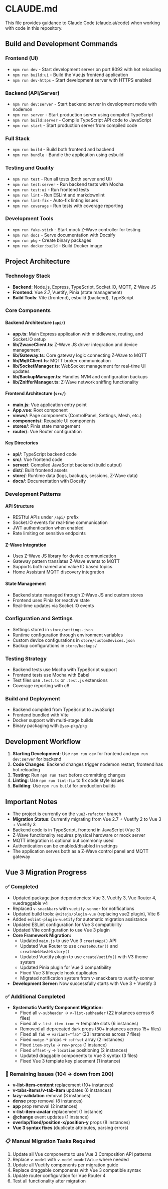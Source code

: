 # CLAUDE.md

This file provides guidance to Claude Code (claude.ai/code) when working with code in this repository.

## Build and Development Commands

### Frontend (UI)
- `npm run dev` - Start development server on port 8092 with hot reloading
- `npm run build:ui` - Build the Vue.js frontend application
- `npm run dev-https` - Start development server with HTTPS enabled

### Backend (API/Server)
- `npm run dev:server` - Start backend server in development mode with nodemon
- `npm run server` - Start production server using compiled TypeScript
- `npm run build:server` - Compile TypeScript API code to JavaScript
- `npm run start` - Start production server from compiled code

### Full Stack
- `npm run build` - Build both frontend and backend
- `npm run bundle` - Bundle the application using esbuild

### Testing and Quality
- `npm run test` - Run all tests (both server and UI)
- `npm run test:server` - Run backend tests with Mocha
- `npm run test:ui` - Run frontend tests
- `npm run lint` - Run ESLint and markdownlint
- `npm run lint-fix` - Auto-fix linting issues
- `npm run coverage` - Run tests with coverage reporting

### Development Tools
- `npm run fake-stick` - Start mock Z-Wave controller for testing
- `npm run docs` - Serve documentation with Docsify
- `npm run pkg` - Create binary packages
- `npm run docker:build` - Build Docker image

## Project Architecture

### Technology Stack
- **Backend**: Node.js, Express, TypeScript, Socket.IO, MQTT, Z-Wave JS
- **Frontend**: Vue 2.7, Vuetify, Pinia (state management)
- **Build Tools**: Vite (frontend), esbuild (backend), TypeScript

### Core Components

#### Backend Architecture (`api/`)
- **app.ts**: Main Express application with middleware, routing, and Socket.IO setup
- **lib/ZwaveClient.ts**: Z-Wave JS driver integration and device management
- **lib/Gateway.ts**: Core gateway logic connecting Z-Wave to MQTT
- **lib/MqttClient.ts**: MQTT broker communication
- **lib/SocketManager.ts**: WebSocket management for real-time UI updates
- **lib/BackupManager.ts**: Handles NVM and configuration backups
- **lib/ZnifferManager.ts**: Z-Wave network sniffing functionality

#### Frontend Architecture (`src/`)
- **main.js**: Vue application entry point
- **App.vue**: Root component
- **views/**: Page components (ControlPanel, Settings, Mesh, etc.)
- **components/**: Reusable UI components
- **stores/**: Pinia state management
- **router/**: Vue Router configuration

#### Key Directories
- **api/**: TypeScript backend code
- **src/**: Vue frontend code
- **server/**: Compiled JavaScript backend (build output)
- **dist/**: Built frontend assets
- **store/**: Runtime data (logs, backups, sessions, Z-Wave data)
- **docs/**: Documentation with Docsify

### Development Patterns

#### API Structure
- RESTful APIs under `/api/` prefix
- Socket.IO events for real-time communication
- JWT authentication when enabled
- Rate limiting on sensitive endpoints

#### Z-Wave Integration
- Uses Z-Wave JS library for device communication
- Gateway pattern translates Z-Wave events to MQTT
- Supports both named and value ID based topics
- Home Assistant MQTT discovery integration

#### State Management
- Backend state managed through Z-Wave JS and custom stores
- Frontend uses Pinia for reactive state
- Real-time updates via Socket.IO events

### Configuration and Settings
- Settings stored in `store/settings.json`
- Runtime configuration through environment variables
- Custom device configurations in `store/customDevices.json`
- Backup configurations in `store/backups/`

### Testing Strategy
- Backend tests use Mocha with TypeScript support
- Frontend tests use Mocha with Babel
- Test files use `.test.ts` or `.test.js` extensions
- Coverage reporting with c8

### Build and Deployment
- Backend compiled from TypeScript to JavaScript
- Frontend bundled with Vite
- Docker support with multi-stage builds
- Binary packaging with `@yao-pkg/pkg`

## Development Workflow

1. **Starting Development**: Use `npm run dev` for frontend and `npm run dev:server` for backend
2. **Code Changes**: Backend changes trigger nodemon restart, frontend has hot reloading
3. **Testing**: Run `npm run test` before committing changes
4. **Linting**: Use `npm run lint-fix` to fix code style issues
5. **Building**: Use `npm run build` for production builds

## Important Notes

- The project is currently on the `vue3-refactor` branch
- **Migration Status**: Currently migrating from Vue 2.7 + Vuetify 2 to Vue 3 + Vuetify 3
- Backend code is in TypeScript, frontend in JavaScript (Vue 3)
- Z-Wave functionality requires physical hardware or mock server
- MQTT integration is optional but commonly used
- Authentication can be enabled/disabled in settings
- The application serves both as a Z-Wave control panel and MQTT gateway

## Vue 3 Migration Progress

### ✅ Completed
- Updated package.json dependencies: Vue 3, Vuetify 3, Vue Router 4, vuedraggable v4
- Replaced `v-snackbars` with `vuetify-sonner` for notifications
- Updated build tools: `@vitejs/plugin-vue` (replacing vue2 plugin), Vite 6
- Added `eslint-plugin-vuetify` for automatic migration assistance
- Updated ESLint configuration for Vue 3 compatibility
- Updated Vite configuration to use Vue 3 plugin
- **Core Framework Migration:**
  - Updated `main.js` to use Vue 3 `createApp()` API
  - Updated Vue Router to use `createRouter()` and `createWebHashHistory()`
  - Updated Vuetify plugin to use `createVuetify()` with V3 theme system
  - Updated Pinia plugin for Vue 3 compatibility
  - Fixed Vue 3 lifecycle hook duplicates
  - Migrated notification system from v-snackbars to vuetify-sonner
- **Development Server:** Now successfully starts with Vue 3 + Vuetify 3

### ✅ Additional Completed
- **Systematic Vuetify Component Migration:**
  - Fixed all `v-subheader` → `v-list-subheader` (22 instances across 6 files)
  - Fixed all `v-list-item-icon` → template slots (6 instances)
  - Removed all deprecated `dark` props (50+ instances across 15+ files)
  - Fixed all `fab` → `variant="fab"` (23 instances across 7 files)
  - Fixed `nudge-*` props → `:offset` array (2 instances)
  - Fixed `item-style` → `row-props` (1 instance)
  - Fixed `offset-y` → `location` positioning (2 instances)
  - Updated draggable components to Vue 3 syntax (3 files)
  - Fixed Vue 3 template key placement (1 instance)

### 🔄 Remaining Issues (104 → down from 200)
- **v-list-item-content** replacement (10+ instances)
- **v-tabs-items/v-tab-item** updates (6 instances)
- **lazy-validation** removal (3 instances)
- **dense** prop removal (8 instances)
- **app** prop removal (2 instances)
- **v-list-item-avatar** replacement (1 instance)
- **@change** event updates (1 instance)
- **overlap/fixed/position-x/position-y** props (8 instances)
- **Vue 3 syntax fixes** (duplicate attributes, parsing errors)

### 📋 Manual Migration Tasks Required
1. Update all Vue components to use Vue 3 Composition API patterns
2. Replace `v-model` with `v-model:modelValue` where needed
3. Update all Vuetify components per migration guide
4. Replace draggable components with Vue 3 compatible syntax
5. Update router configuration for Vue Router 4
6. Test all functionality after migration